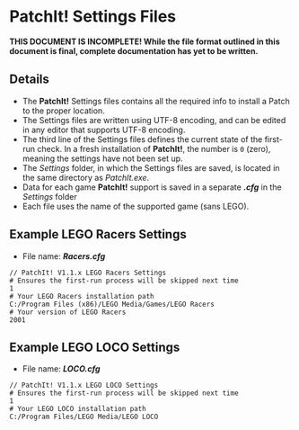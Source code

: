 PatchIt! Settings Files
=======================

**THIS DOCUMENT IS INCOMPLETE! While the file format outlined in this document is final, complete documentation has yet to be written.**

Details
-------

* The **PatchIt!** Settings files contains all the required info to install a Patch to the proper location.
* The Settings files are written using UTF-8 encoding, and can be edited in any editor that supports UTF-8 encoding.
* The third line of the Settings files defines the current state of the first-run check. In a fresh installation of **PatchIt!**,
  the number is `0` (zero), meaning the settings have not been set up.
* The *Settings* folder, in which the Settings files are saved, is located in the same directory as *PatchIt.exe*.
* Data for each game **PatchIt!** support is saved in a separate ***.cfg*** in the *Settings* folder
* Each file uses the name of the supported game (sans LEGO). 

Example LEGO Racers Settings
----------------------------

* File name: ***Racers.cfg***

```
// PatchIt! V1.1.x LEGO Racers Settings
# Ensures the first-run process will be skipped next time
1
# Your LEGO Racers installation path
C:/Program Files (x86)/LEGO Media/Games/LEGO Racers
# Your version of LEGO Racers
2001
```

Example LEGO LOCO Settings
--------------------------

* File name: ***LOCO.cfg***

```
// PatchIt! V1.1.x LEGO LOCO Settings
# Ensures the first-run process will be skipped next time
1
# Your LEGO LOCO installation path
C:/Program Files/LEGO Media/LEGO LOCO
```
